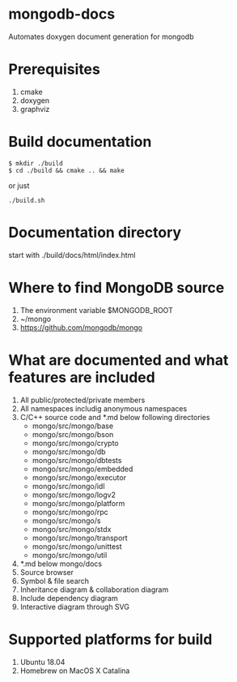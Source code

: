 # mongodb-docs
Automates doxygen document generation for mongodb

# Prerequisites
1. cmake
2. doxygen
3. graphviz

# Build documentation
```
$ mkdir ./build
$ cd ./build && cmake .. && make
```
or just
```
./build.sh
```

# Documentation directory
start with ./build/docs/html/index.html

# Where to find MongoDB source
1. The environment variable $MONGODB_ROOT
2. ~/mongo
3. https://github.com/mongodb/mongo

# What are documented and what features are included
1. All public/protected/private members
2. All namespaces includig anonymous namespaces
3. C/C++ source code and *.md below following directories
   - mongo/src/mongo/base
   - mongo/src/mongo/bson
   - mongo/src/mongo/crypto
   - mongo/src/mongo/db
   - mongo/src/mongo/dbtests
   - mongo/src/mongo/embedded
   - mongo/src/mongo/executor
   - mongo/src/mongo/idl
   - mongo/src/mongo/logv2
   - mongo/src/mongo/platform
   - mongo/src/mongo/rpc
   - mongo/src/mongo/s
   - mongo/src/mongo/stdx
   - mongo/src/mongo/transport
   - mongo/src/mongo/unittest
   - mongo/src/mongo/util
4. *.md below mongo/docs
5. Source browser
6. Symbol & file search
7. Inheritance diagram & collaboration diagram
8. Include dependency diagram
9. Interactive diagram through SVG

# Supported platforms for build
1. Ubuntu 18.04
2. Homebrew on MacOS X Catalina
